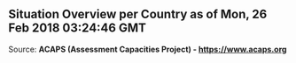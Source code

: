 ## Situation Overview per Country as of Mon, 26 Feb 2018 03:24:46 GMT

Source: **ACAPS (Assessment Capacities Project) - https://www.acaps.org**